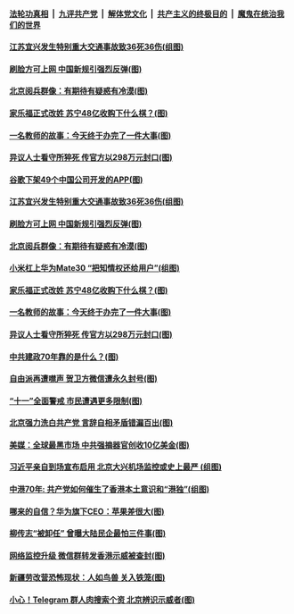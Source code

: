####  [法轮功真相](../../../../basic/blob/master/README.md?t=09292252) &nbsp;|&nbsp; [九评共产党](../../../../9ping.md/blob/master/README.md?t=09292252) &nbsp;|&nbsp; [解体党文化](../../../../jtdwh.md/blob/master/README.md?t=09292252)  &nbsp;|&nbsp; [共产主义的终极目的](../../../../gczydzjmd.md/blob/master/README.md?t=09292252) &nbsp;|&nbsp; [魔鬼在统治我们的世界](../../../../mgztzwmdsj.md/blob/master/README.md?t=09292252) 

#### [江苏宜兴发生特别重大交通事故致36死36伤(组图)](../pages/p1/908896.md?t=09292252) 

#### [刷脸方可上网 中国新规引强烈反弹(图)](../pages/p1/908866.md?t=09292252) 

#### [北京阅兵群像：有期待有疑惑有冷漠(图)](../pages/p1/908856.md?t=09292252) 

#### [家乐福正式改姓 苏宁48亿收购下什么棋？(图)](../pages/p1/908852.md?t=09292252) 

#### [一名教师的故事：今天终于办完了一件大事(图)](../pages/p1/908731.md?t=09292252) 

#### [异议人士看守所猝死 传官方以298万元封口(图)](../pages/p1/908801.md?t=09292252) 

#### [谷歌下架49个中国公司开发的APP(图)](../pages/p1/908913.md?t=09292252) 

#### [江苏宜兴发生特别重大交通事故致36死36伤(组图)](../pages/p1/908896.md?t=09292252) 

#### [刷脸方可上网 中国新规引强烈反弹(图)](../pages/p1/908866.md?t=09292252) 

#### [北京阅兵群像：有期待有疑惑有冷漠(图)](../pages/p1/908856.md?t=09292252) 

#### [小米杠上华为Mate30 “把知情权还给用户”(组图)](../pages/p1/908853.md?t=09292252) 

#### [家乐福正式改姓 苏宁48亿收购下什么棋？(图)](../pages/p1/908852.md?t=09292252) 

#### [一名教师的故事：今天终于办完了一件大事(图)](../pages/p1/908731.md?t=09292252) 

#### [异议人士看守所猝死 传官方以298万元封口(图)](../pages/p1/908801.md?t=09292252) 

#### [中共建政70年靠的是什么？(图)](../pages/p1/908784.md?t=09292252) 

#### [自由派再遭噤声 贺卫方微信遭永久封号(图)](../pages/p1/908782.md?t=09292252) 

#### [“十一”全面警戒 市民遭遇更多限制(图)](../pages/p1/908716.md?t=09292252) 

#### [北京强力洗白共产党 言辞自相矛盾错漏百出(图)](../pages/p1/908715.md?t=09292252) 

#### [美媒：全球最黑市场 中共强摘器官创收10亿美金(图)](../pages/p1/908743.md?t=09292252) 

#### [习近平亲自到场宣布启用 北京大兴机场监控或史上最严 (组图)](../pages/p1/908691.md?t=09292252) 

#### [中港70年: 共产党如何催生了香港本土意识和“港独”(组图)](../pages/p1/908614.md?t=09292252) 

#### [哪来的自信？华为旗下CEO：苹果差很大(图)](../pages/p1/908670.md?t=09292252) 

#### [柳传志“被卸任” 曾曝大陆民企最怕三件事(图)](../pages/p1/908659.md?t=09292252) 

#### [网络监控升级 微信群转发香港示威被查封(图)](../pages/p1/908547.md?t=09292252) 

#### [新疆劳改营恐怖现状：人如鸟兽 关入铁笼(图)](../pages/p1/908656.md?t=09292252) 

#### [小心！Telegram 群人肉搜索个资 北京辨识示威者(图)](../pages/p1/908644.md?t=09292252) 

